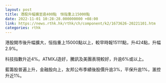```yaml
---
layout: post
title: 港股升幅擴至逾400點　恒指重上15000點
date: 2022-11-01 10:28:28.000000000 +08:00
link: https://news.rthk.hk/rthk/ch/component/k2/1673626-20221101.htm
categories: rthk
---
```


港股開市後升幅擴大，恒指重上15000點以上，較早時報15111點，升424點，升幅2.9%。

科技指數升近4%。ATMXJ造好，騰訊及美團表現較好，升逾6%或以上。

藍籌股普遍上升，金融股向上，友邦公布季績後股價升逾3%，平保升逾1%，滙控升近1%。
